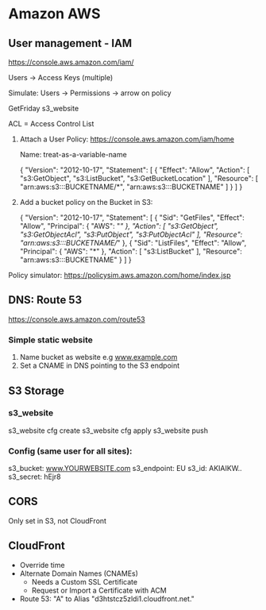 # Amazon AWS

## User management - IAM

https://console.aws.amazon.com/iam/

Users -> Access Keys (multiple)

Simulate: Users -> Permissions -> arrow on policy

GetFriday
s3_website

ACL = Access Control List

1. Attach a User Policy: https://console.aws.amazon.com/iam/home

	Name: treat-as-a-variable-name

	{
		"Version": "2012-10-17",
		"Statement": [
			{
				"Effect": "Allow",
				"Action": [
					"s3:GetObject",
					"s3:ListBucket",
					"s3:GetBucketLocation"
				],
				"Resource": [
					"arn:aws:s3:::BUCKETNAME/*",
					"arn:aws:s3:::BUCKETNAME"
				]
			}
		]
	}

2. Add a bucket policy on the Bucket in S3:

	{
		"Version": "2012-10-17",
		"Statement": [
			{
				"Sid": "GetFiles",
				"Effect": "Allow",
				"Principal": {
					"AWS": "*"
				},
				"Action": [
					"s3:GetObject",
					"s3:GetObjectAcl",
					"s3:PutObject",
					"s3:PutObjectAcl"
				],
				"Resource": "arn:aws:s3:::BUCKETNAME/*"
			},
			{
				"Sid": "ListFiles",
				"Effect": "Allow",
				"Principal": {
					"AWS": "*"
				},
				"Action": [
					"s3:ListBucket"
				],
				"Resource": "arn:aws:s3:::BUCKETNAME"
			}
		]
	}

Policy simulator:
https://policysim.aws.amazon.com/home/index.jsp

## DNS: Route 53

https://console.aws.amazon.com/route53


### Simple static website

1. Name bucket as website e.g www.example.com
2. Set a CNAME in DNS pointing to the S3 endpoint


## S3 Storage

### s3_website

s3_website cfg create
s3_website cfg apply
s3_website push

### Config (same user for all sites):
s3_bucket: www.YOURWEBSITE.com
s3_endpoint: EU
s3_id: AKIAIKW..
s3_secret: hEjr8


## CORS

Only set in S3, not CloudFront

## CloudFront

- Override time
- Alternate Domain Names (CNAMEs)
	- Needs a Custom SSL Certificate
	- Request or Import a Certificate with ACM
- Route 53: "A" to Alias "d3htstcz5zldi1.cloudfront.net."
